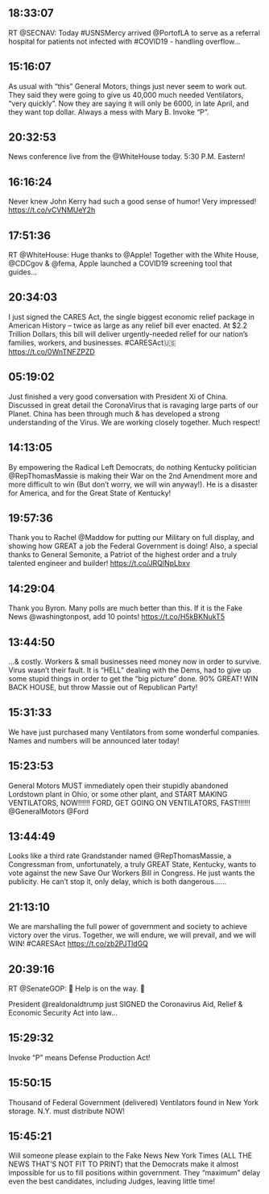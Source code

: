 ## 18:33:07
RT @SECNAV: Today #USNSMercy arrived @PortofLA to serve as a referral hospital for patients not infected with #COVID19 - handling overflow…
## 15:16:07
As usual with “this” General Motors, things just never seem to work out. They said they were going to give us 40,000 much needed Ventilators, “very quickly”. Now they are saying it will only be 6000, in late April, and they want top dollar. Always a mess with Mary B. Invoke “P”.
## 20:32:53
News conference live from the @WhiteHouse today. 5:30 P.M. Eastern!
## 16:16:24
Never knew John Kerry had such a good sense of humor! Very impressed! https://t.co/vCVNMUeY2h
## 17:51:36
RT @WhiteHouse: Huge thanks to @Apple! Together with the White House, @CDCgov &amp; @fema, Apple launched a COVID19 screening tool that guides…
## 20:34:03
I just signed the CARES Act, the single biggest economic relief package in American History – twice as large as any relief bill ever enacted. At $2.2 Trillion Dollars, this bill will deliver urgently-needed relief for our nation’s families, workers, and businesses. #CARESAct🇺🇸 https://t.co/0WnTNFZPZD
## 05:19:02
Just finished a very good conversation with President Xi of China. Discussed in great detail the CoronaVirus that is ravaging large parts of our Planet. China has been through much &amp; has developed a strong understanding of the Virus. We are working closely together. Much respect!
## 14:13:05
By empowering the Radical Left Democrats, do nothing Kentucky politician @RepThomasMassie is making their War on the 2nd Amendment more and more difficult to win (But don’t worry, we will win anyway!). He is a disaster for America, and for the Great State of Kentucky!
## 19:57:36
Thank you to Rachel @Maddow for putting our Military on full display, and showing how GREAT a job the Federal Government is doing! Also, a special thanks to General Semonite, a Patriot of the highest order and a truly talented engineer and builder! https://t.co/JRQlNpLbxv
## 14:29:04
Thank you Byron. Many polls are much better than this. If it is the Fake News @washingtonpost, add 10 points! https://t.co/H5kBKNukT5
## 13:44:50
...&amp; costly. Workers &amp; small businesses need money now in order to survive. Virus wasn’t their fault. It is “HELL” dealing with the Dems, had to give up some stupid things in order to get the “big picture” done. 90% GREAT! WIN BACK HOUSE, but throw Massie out of Republican Party!
## 15:31:33
We have just purchased many Ventilators from some wonderful companies. Names and numbers will be announced later today!
## 15:23:53
General Motors MUST immediately open their stupidly abandoned Lordstown plant in Ohio, or some other plant, and START MAKING VENTILATORS, NOW!!!!!!  FORD, GET GOING ON VENTILATORS, FAST!!!!!!  @GeneralMotors  @Ford
## 13:44:49
Looks like a third rate Grandstander named @RepThomasMassie, a Congressman from, unfortunately, a truly GREAT State, Kentucky, wants to vote against the new Save Our Workers Bill in Congress. He just wants the publicity. He can’t stop it, only delay, which is both dangerous......
## 21:13:10
We are marshalling the full power of government and society to achieve victory over the virus. Together, we will endure, we will prevail, and we will WIN! #CARESAct https://t.co/zb2PJTldGQ
## 20:39:16
RT @SenateGOP: 🚨 Help is on the way. 🚨

President @realdonaldtrump just SIGNED the Coronavirus Aid, Relief &amp; Economic Security Act into law…
## 15:29:32
Invoke “P” means Defense Production Act!
## 15:50:15
Thousand of Federal Government (delivered) Ventilators found in New York storage. N.Y. must distribute NOW!
## 15:45:21
Will someone please explain to the Fake News New York Times (ALL THE NEWS THAT’S NOT FIT TO PRINT) that the Democrats make it almost impossible for us to fill positions within government. They “maximum” delay even the best candidates, including Judges, leaving little time!
